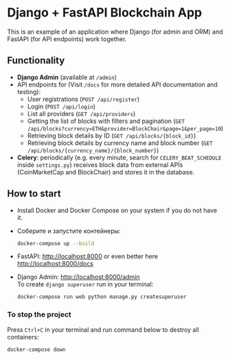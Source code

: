 # Django + FastAPI Blockchain App

This is an example of an application where Django (for admin and ORM) and FastAPI (for API endpoints) work together.

## Functionality
- **Django Admin** (available at `/admin`)
- API endpoints for (Visit `/docs` for more detailed API documentation and testing):
  - User registrations (`POST /api/register`)
  - Login (`POST /api/login`)
  - List all providers (`GET /api/providers`)
  - Getting the list of blocks with filters and pagination (`GET /api/blocks?currency=ETH&provider=BlockChair&page=1&per_page=10`)
  - Retrieving block details by ID (`GET /api/blocks/{block_id}`)
  - Retrieving block details by currency name and block number (`GET /api/blocks/{currency_name}/{block_number}`)
- **Celery**: periodically (e.g. every minute, search for `CELERY_BEAT_SCHEDULE` inside `settings.py`) receives block data from external APIs (CoinMarketCap and BlockChair) and stores it in the database.

## How to start
- Install Docker and Docker Compose on your system if you do not have it.
- Соберите и запустите контейнеры:
    ```bash
    docker-compose up --build
    ```

- FastAPI: [http://localhost:8000](http://localhost:8000) or even better here [http://localhost:8000/docs](http://localhost:8000/docs)
- Django Admin: [http://localhost:8000/admin](http://localhost:8000/admin)  
   To create `django superuser` run in your terminal:
    ```bash
    docker-compose run web python manage.py createsuperuser
    ```

### To stop the project
Press `Ctrl+C` in your terminal and run command below to destroy all containers:
```bash
docker-compose down
